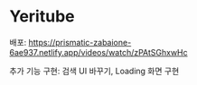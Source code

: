 # Yeritube 

배포: https://prismatic-zabaione-6ae937.netlify.app/videos/watch/zPAtSGhxwHc

추가 기능 구현: 검색 UI 바꾸기, Loading 화면 구현
